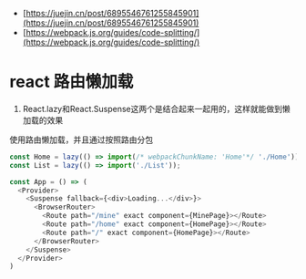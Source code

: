 

- [https://juejin.cn/post/6895546761255845901](https://juejin.cn/post/6895546761255845901)
- [https://webpack.js.org/guides/code-splitting/](https://webpack.js.org/guides/code-splitting/)


# react 路由懒加载

1. React.lazy和React.Suspense这两个是结合起来一起用的，这样就能做到懒加载的效果

使用路由懒加载，并且通过按照路由分包

```js
const Home = lazy(() => import(/* webpackChunkName: 'Home'*/ './Home'));
const List = lazy(() => import('./List'));

const App = () => (
  <Provider>
    <Suspense fallback={<div>Loading...</div>}>
      <BrowserRouter>
        <Route path="/mine" exact component={MinePage}></Route>
        <Route path="/home" exact component={HomePage}></Route>
        <Route path="/" exact component={HomePage}></Route>
      </BrowserRouter>
    </Suspense>
  </Provider>
)
```

